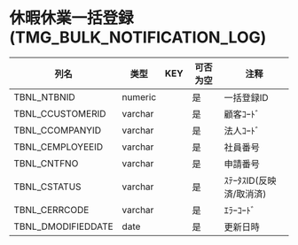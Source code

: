 # 休暇休業一括登録(TMG_BULK_NOTIFICATION_LOG)
| 列名   | 类型   | KEY  | 可否为空 | 注释   |
| ---- | ---- | ---- | ---- | ---- |
|TBNL_NTBNID|numeric||是|一括登録ID|
|TBNL_CCUSTOMERID|varchar||是|顧客ｺｰﾄﾞ|
|TBNL_CCOMPANYID|varchar||是|法人ｺｰﾄﾞ|
|TBNL_CEMPLOYEEID|varchar||是|社員番号|
|TBNL_CNTFNO|varchar||是|申請番号|
|TBNL_CSTATUS|varchar||是|ｽﾃｰﾀｽID(反映済/取消済)|
|TBNL_CERRCODE|varchar||是|ｴﾗｰｺｰﾄﾞ|
|TBNL_DMODIFIEDDATE|date||是|更新日時|
